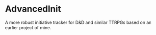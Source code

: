# AdvancedInit
A more robust initiative tracker for D&amp;D and similar TTRPGs based on an earlier project of mine.
